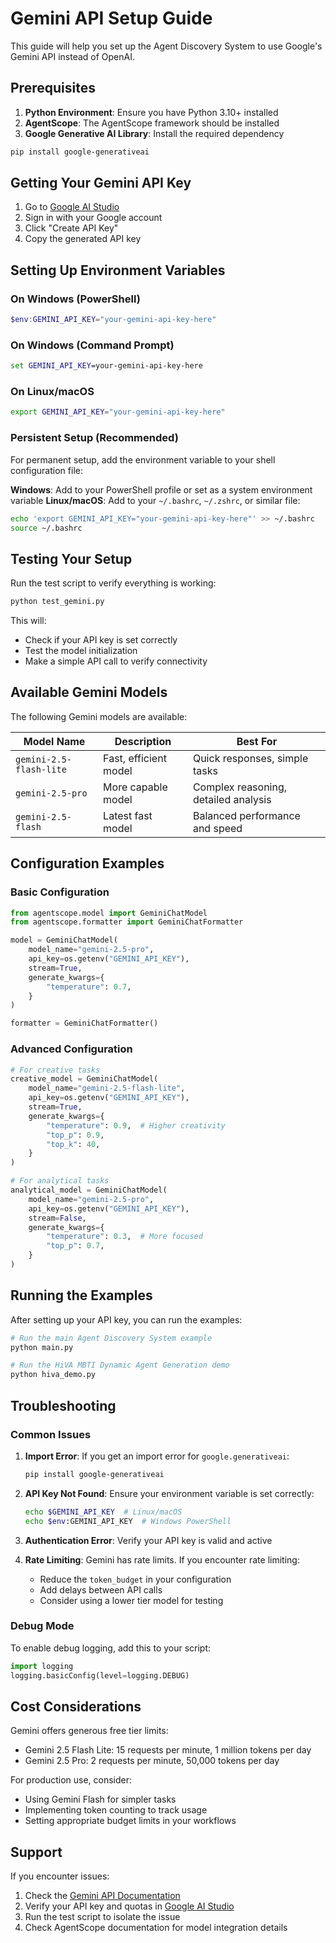 # Gemini API Setup Guide

This guide will help you set up the Agent Discovery System to use Google's Gemini API instead of OpenAI.

## Prerequisites

1. **Python Environment**: Ensure you have Python 3.10+ installed
2. **AgentScope**: The AgentScope framework should be installed
3. **Google Generative AI Library**: Install the required dependency

```bash
pip install google-generativeai
```

## Getting Your Gemini API Key

1. Go to [Google AI Studio](https://makersuite.google.com/app/apikey)
2. Sign in with your Google account
3. Click "Create API Key"
4. Copy the generated API key

## Setting Up Environment Variables

### On Windows (PowerShell)
```powershell
$env:GEMINI_API_KEY="your-gemini-api-key-here"
```

### On Windows (Command Prompt)
```cmd
set GEMINI_API_KEY=your-gemini-api-key-here
```

### On Linux/macOS
```bash
export GEMINI_API_KEY="your-gemini-api-key-here"
```

### Persistent Setup (Recommended)

For permanent setup, add the environment variable to your shell configuration file:

**Windows**: Add to your PowerShell profile or set as a system environment variable
**Linux/macOS**: Add to your `~/.bashrc`, `~/.zshrc`, or similar file:

```bash
echo 'export GEMINI_API_KEY="your-gemini-api-key-here"' >> ~/.bashrc
source ~/.bashrc
```

## Testing Your Setup

Run the test script to verify everything is working:

```bash
python test_gemini.py
```

This will:
- Check if your API key is set correctly
- Test the model initialization
- Make a simple API call to verify connectivity

## Available Gemini Models

The following Gemini models are available:

| Model Name | Description | Best For |
|------------|-------------|----------|
| `gemini-2.5-flash-lite` | Fast, efficient model | Quick responses, simple tasks |
| `gemini-2.5-pro` | More capable model | Complex reasoning, detailed analysis |
| `gemini-2.5-flash` | Latest fast model | Balanced performance and speed |

## Configuration Examples

### Basic Configuration
```python
from agentscope.model import GeminiChatModel
from agentscope.formatter import GeminiChatFormatter

model = GeminiChatModel(
    model_name="gemini-2.5-pro",
    api_key=os.getenv("GEMINI_API_KEY"),
    stream=True,
    generate_kwargs={
        "temperature": 0.7,
    }
)

formatter = GeminiChatFormatter()
```

### Advanced Configuration
```python
# For creative tasks
creative_model = GeminiChatModel(
    model_name="gemini-2.5-flash-lite",
    api_key=os.getenv("GEMINI_API_KEY"),
    stream=True,
    generate_kwargs={
        "temperature": 0.9,  # Higher creativity
        "top_p": 0.9,
        "top_k": 40,
    }
)

# For analytical tasks
analytical_model = GeminiChatModel(
    model_name="gemini-2.5-pro",
    api_key=os.getenv("GEMINI_API_KEY"),
    stream=False,
    generate_kwargs={
        "temperature": 0.3,  # More focused
        "top_p": 0.7,
    }
)
```

## Running the Examples

After setting up your API key, you can run the examples:

```bash
# Run the main Agent Discovery System example
python main.py

# Run the HiVA MBTI Dynamic Agent Generation demo
python hiva_demo.py
```

## Troubleshooting

### Common Issues

1. **Import Error**: If you get an import error for `google.generativeai`:
   ```bash
   pip install google-generativeai
   ```

2. **API Key Not Found**: Ensure your environment variable is set correctly:
   ```bash
   echo $GEMINI_API_KEY  # Linux/macOS
   echo $env:GEMINI_API_KEY  # Windows PowerShell
   ```

3. **Authentication Error**: Verify your API key is valid and active

4. **Rate Limiting**: Gemini has rate limits. If you encounter rate limiting:
   - Reduce the `token_budget` in your configuration
   - Add delays between API calls
   - Consider using a lower tier model for testing

### Debug Mode

To enable debug logging, add this to your script:

```python
import logging
logging.basicConfig(level=logging.DEBUG)
```

## Cost Considerations

Gemini offers generous free tier limits:
- Gemini 2.5 Flash Lite: 15 requests per minute, 1 million tokens per day
- Gemini 2.5 Pro: 2 requests per minute, 50,000 tokens per day

For production use, consider:
- Using Gemini Flash for simpler tasks
- Implementing token counting to track usage
- Setting appropriate budget limits in your workflows

## Support

If you encounter issues:
1. Check the [Gemini API Documentation](https://ai.google.dev/gemini-api/docs)
2. Verify your API key and quotas in [Google AI Studio](https://makersuite.google.com/)
3. Run the test script to isolate the issue
4. Check AgentScope documentation for model integration details